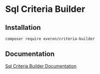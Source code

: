 # Sql Criteria Builder

## Installation

```
composer require everon/criteria-builder
```

## Documentation

[Sql Criteria Builder Documentation](https://github.com/oliwierptak/everon-criteria-builder)

